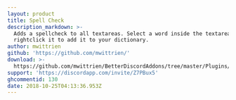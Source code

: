 ```yaml
---
layout: product
title: Spell Check
description_markdown: >-
  Adds a spellcheck to all textareas. Select a word inside the textarea and
  rightclick it to add it to your dictionary.
author: mwittrien
github: 'https://github.com/mwittrien/'
download: >-
  https://github.com/mwittrien/BetterDiscordAddons/tree/master/Plugins/SpellCheck
support: 'https://discordapp.com/invite/Z7PBux5'
ghcommentid: 130
date: 2018-10-25T04:13:36.953Z
---
```


